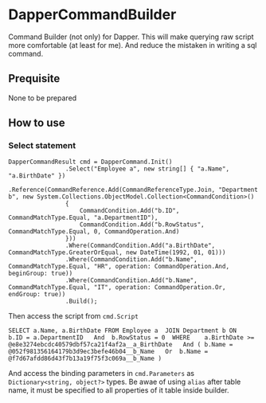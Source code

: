 # DapperCommandBuilder
Command Builder (not only) for Dapper. This will make querying raw script more comfortable (at least for me). And reduce the mistaken in writing a sql command.

## Prequisite
None to be prepared

## How to use
### Select statement
```
DapperCommandResult cmd = DapperCommand.Init()
                .Select("Employee a", new string[] { "a.Name", "a.BirthDate" })
                .Reference(CommandReference.Add(CommandReferenceType.Join, "Department b", new System.Collections.ObjectModel.Collection<CommandCondition>()
                {
                    CommandCondition.Add("b.ID", CommandMatchType.Equal, "a.DepartmentID"),
                    CommandCondition.Add("b.RowStatus", CommandMatchType.Equal, 0, CommandOperation.And)
                }))
                .Where(CommandCondition.Add("a.BirthDate", CommandMatchType.GreaterOrEqual, new DateTime(1992, 01, 01)))
                .Where(CommandCondition.Add("b.Name", CommandMatchType.Equal, "HR", operation: CommandOperation.And, beginGroup: true))
                .Where(CommandCondition.Add("b.Name", CommandMatchType.Equal, "IT", operation: CommandOperation.Or, endGroup: true))
                .Build();
```
Then access the script from `cmd.Script`
```
SELECT a.Name, a.BirthDate FROM Employee a  JOIN Department b ON    b.ID = a.DepartmentID   And  b.RowStatus = 0  WHERE    a.BirthDate >= @e8e3274ebcdc40579dbf57ca21f4af2a__a_BirthDate   And ( b.Name = @052f981356164179b3d9ec3befe46b04__b_Name   Or  b.Name = @f7d67afdd86d43f7b13a19f75f3c069a__b_Name )
```
And access the binding parameters in `cmd.Parameters` as `Dictionary<string, object?>` types.
Be awae of using `alias` after table name, it must be specified to all properties of it table inside builder.
